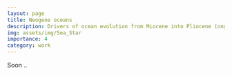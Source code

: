 ```yaml
---
layout: page
title: Neogene oceans
description: Drivers of ocean evolution from Miocene into Pliocene (ongoing) 
img: assets/img/Sea_Star
importance: 4
category: work
---
```


Soon ..

